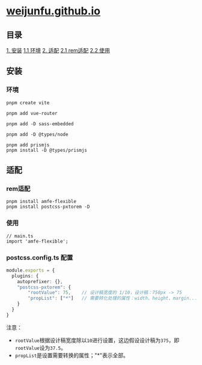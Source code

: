 # [weijunfu.github.io](https://weijunfu.github.io)

## 目录
[1. 安装](##安装)
[    1.1 环境](###环境)
[2. 适配](##适配)
[    2.1 rem适配](###rem适配)
[    2.2 使用](###使用)
## 安装

### 环境

```shell
pnpm create vite

pnpm add vue-router

pnpm add -D sass-embedded

pnpm add -D @types/node

pnpm add prismjs
pnpm install -D @types/prismjs
```

## 适配

### rem适配

```shell
pnpm install amfe-flexible
pnpm install postcss-pxtorem -D
```

### 使用
```
// main.ts
import 'amfe-flexible';
```

### postcss.config.ts 配置
```ts
module.exports = {
  plugins: {
    autoprefixer: {},
    "postcss-pxtorem": {
        "rootValue": 75,    // 设计稿宽度的 1/10，设计稿：750px -> 75
        "propList": ["*"]   // 需要转化处理的属性：width、height、margin...; "*"表示全部
    }
  }
}
```
注意：
+ `rootValue`根据设计稿宽度除以`10`进行设置，这边假设设计稿为`375`，即`rootValue`设为`37.5`。
+ `propList`是设置需要转换的属性；"*"表示全部。
